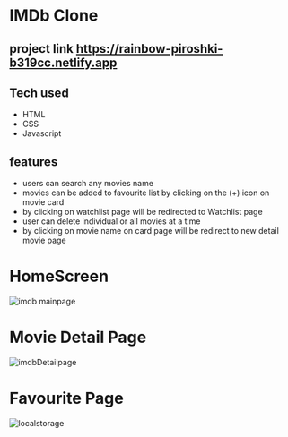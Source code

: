 # IMDb Clone
## project link https://rainbow-piroshki-b319cc.netlify.app


## Tech used
+ HTML
+ CSS
+ Javascript



## features
+ users can search any movies name
+ movies can be added to favourite list by clicking on the (+) icon on movie card
+ by clicking on watchlist page will be redirected to Watchlist page
+ user can delete individual or all movies at a time
+ by clicking on movie name on card page will be redirect to new detail movie page

# HomeScreen
![imdb mainpage](https://github.com/Mohd-Akbar1/Imdb-Clone/assets/146831190/5cf0d442-8363-4cbf-a3d9-180389c4c9d9)

# Movie Detail Page
![imdbDetailpage](https://github.com/Mohd-Akbar1/Imdb-Clone/assets/146831190/ee9c7d48-6483-4cf9-9a0a-841f41cb0104)

# Favourite Page
![localstorage](https://github.com/Mohd-Akbar1/Imdb-Clone/assets/146831190/2e07d61b-b4dd-4ea8-a79d-ef212bd1d672)











